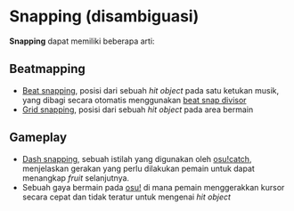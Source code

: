 # Snapping (disambiguasi)

**Snapping** dapat memiliki beberapa arti:

## Beatmapping

- [Beat snapping](/wiki/Beatmapping/Snapping), posisi dari sebuah *hit object* pada satu ketukan musik, yang dibagi secara otomatis menggunakan [beat snap divisor](/wiki/Client/Beatmap_editor/Beat_Snap_Divisor)
- [Grid snapping](/wiki/Beatmapping/Grid_snapping), posisi dari sebuah *hit object* pada area bermain

## Gameplay

- [Dash snapping](/wiki/Gameplay/Dash_snapping), sebuah istilah yang digunakan oleh [osu!catch](/wiki/Game_mode/osu!catch), menjelaskan gerakan yang perlu dilakukan pemain untuk dapat menangkap *fruit* selanjutnya.
- Sebuah gaya bermain pada [osu!](/wiki/Game_mode/osu!) di mana pemain menggerakkan kursor secara cepat dan tidak teratur untuk mengenai *hit object*
